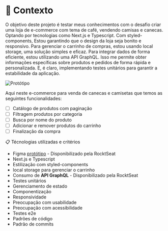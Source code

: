 # 🧠 Contexto

O objetivo deste projeto é testar meus conhecimentos com o desafio criar uma loja de e-commerce com tema de café, vendendo camisas e canecas.
Optando por tecnologias como Next.js e Typescript. Com styled-components, Estou garantindo que o design da loja seja bonito e responsivo. Para gerenciar o carrinho de compras, estou usando local storage, uma solução simples e eficaz.
Para integrar dados de forma eficiente, estou utilizando uma API GraphQL. Isso me permite obter informações específicas sobre produtos e pedidos de forma rápida e personalizada.
E, é claro, implementando testes unitários para garantir a estabilidade da aplicação.

![Protótipo](https://storage.googleapis.com/xesque-dev/challenge-images/prototipo.png?42)

Aqui neste e-commerce para venda de canecas e camisetas que temos as seguintes funcionalidades:
- [ ] Catálogo de produtos com paginação
- [ ] Filtragem produtos por categoria
- [ ] Busca por nome do produto
- [ ] Adicionar e remover produtos do carrinho
- [ ] Finalização da compra

📋 Técnologias utilizadas e critérios
- Figma [protótipo](https://www.figma.com/file/rET9F2CeUEJdiVN7JRu993/E-commerce---capputeeno?node-id=680%3A6449) - Disponibilizado pela RocktSeat
- Next.js e Typescript
- Estilização com styled-components
- local storage para gerenciar o carrinho
- Consumo de **API GraphQL** - Disponibilizado pela RocktSeat
- Testes unitários
- Gerenciamento de estado
- Componentização
- Responsividade
- Preocupação com usabilidade
- Preocupação com acessibilidade
- Testes e2e
- Padrões de código
- Padrão de commits

